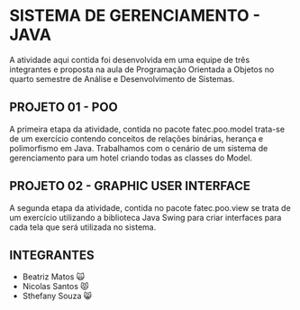 # SISTEMA DE GERENCIAMENTO - JAVA
A atividade aqui contida foi desenvolvida em uma equipe de três integrantes e proposta na aula de Programação Orientada a Objetos no quarto semestre de Análise e Desenvolvimento de Sistemas.
## PROJETO 01 - POO
A primeira etapa da atividade, contida no pacote fatec.poo.model trata-se de um exercício contendo conceitos de relações binárias, herança e polimorfismo em Java. Trabalhamos com o cenário de um sistema de gerenciamento para um hotel criando todas as classes do Model.
## PROJETO 02 - GRAPHIC USER INTERFACE
A segunda etapa da atividade, contida no pacote fatec.poo.view se trata de um exercício utilizando a biblioteca Java Swing para criar interfaces para cada tela que será utilizada no sistema.
## INTEGRANTES
- Beatriz Matos 🙀
- Nicolas Santos 😾
- Sthefany Souza 😸

